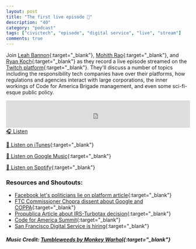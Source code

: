 ```yaml
---
layout: post
title: "The first live episode 👀"
description: "40"
category: "podcast"
tags: ["civictech", "episode", "digital service", "live", "stream"]
comments: true
---
```


Join [Leah Bannon](https://twitter.com/leahbannon){:target="_blank"}, [Mohith Rao](https://twitter.com/localtechsupp){:target="_blank"}, and [Ryan Koch](https://twitter.com/ryan_koch){:target="_blank"} as they record a live episode streamed on the [Twitch platform](https://www.twitch.tv/civictechchat){:target="_blank"}. They'll discuss a number of topics including the responsibility tech companies have over their platforms, how regulations and agencies interact with large corporations, the inner workings of Code for America Brigade management, and even some sci-fi-esque public policy.

<iframe width="100%" height="75" scrolling="no" frameborder="no" allow="autoplay" src="https://w.soundcloud.com/player/?url=https%3A//api.soundcloud.com/tracks/747422587%3Fsecret_token%3Ds-e3Qrd&color=%23ff5500&auto_play=false&hide_related=false&show_comments=true&show_user=true&show_reposts=false&show_teaser=true&visual=true"></iframe>
<a href="https://soundcloud.com/user-227289754/40-first-live-show/" target="_blank">🎧 Listen</a>

[📱 Listen on iTunes](https://itunes.apple.com/us/podcast/civic-tech-chat/id1350640468?mt=2){:target="_blank"}

[📱 Listen on Google Music](https://play.google.com/music/listen?u=0#/ps/I2inksjzzzmbxhg5wbojr624doa){:target="_blank"}

[📱 Listen on Spotify](https://open.spotify.com/show/1kbwPAi4thGOU43xFkehgT){:target="_blank"}

### Resources and Shoutouts:
- [Facebook let's politicians lie on platform article](https://www.washingtonpost.com/technology/2019/10/10/facebook-policy-political-speech-lets-politicians-lie-ads/?utm_campaign=the_technology_202&utm_medium=Email&utm_source=Newsletter&wpisrc=nl_technology202&wpmm=1){:target="_blank"}
- [FTC Commissioner Chopra dissent about Google and COPPA](https://twitter.com/chopraftc/status/1169245405986611200){:target="_blank"}
- [Propublica Article about IRS-Turbotax decision](https://www.propublica.org/article/irs-reforms-free-file-program-drops-agreement-not-to-compete-with-turbotax){:target="_blank"}
- [Code for America Summit](https://www.codeforamerica.org/summit/){:target="_blank"}
- [San Francisco Digital Service is hiring](https://digitalservices.sfgov.org/){:target="_blank"}

##### Music Credit: [Tumbleweeds by Monkey Warhol](http://freemusicarchive.org/music/Monkey_Warhol/Lonely_Hearts_Challenge/Monkey_Warhol_-_Tumbleweeds){:target="_blank"}
